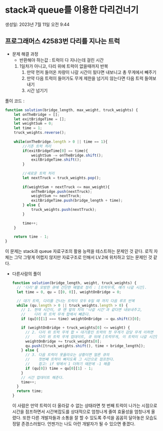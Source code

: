 # stack과 queue를 이용한 다리건너기

생성일: 2023년 7월 11일 오전 9:44

## 프로그래머스 42583번 **다리를 지나는 트럭**

- 문제 해결 과정
    - 반환해야 하는값 : 트럭이 다 지나는데 걸린 시간
    1. 1일차가 아니고, 다리 위에 트럭이 없을때까지 반복
        1. 만약 먼저 들어온 차량이 나갈 시간이 됬다면 내보니고 총 무게에서 빼주기
        2. 만약 다음 트럭이 들어가도 무게 제한을 넘기지 않는다면 다음 트럭 들여보내기
        3. 시간 넘기기

풀이 코드 :

```jsx
function solution(bridge_length, max_weight, truck_weights) {
    let onTheBridge = [];
    let exitBridgeTime = [];
    let weightSum = 0;
    let time = 1;
    truck_weights.reverse();
    
    while(onTheBridge.length > 0 || time == 1){
        //기존 트럭 처리
        if(exitBridgeTime[0] == time){
            weightSum -= onTheBridge.shift();
            exitBridgeTime.shift();
        }
        
        //새로운 트럭 처리
        let nextTruck = truck_weights.pop();
        
        if(weightSum + nextTruck <= max_weight){
            onTheBridge.push(nextTruck);
            weightSum += nextTruck;
            exitBridgeTime.push(bridge_length + time);
        } else {
            truck_weights.push(nextTruck);
        }
        
        time++;
    }
    
    return time - 1;
}
```

이 문제는 stack과 queue 자료구조의 활용 능력을 테스트하는 문제인 것 같다. 로직 자체는 그닥 그렇게 어렵지 않지만 자료구조로 인해서 LV.2에 위치하고 있는 문제인 것 같다.

- 다른사람의 풀이
    
    ```jsx
    function solution(bridge_length, weight, truck_weights) {
      // '다리'를 모방한 큐에 간단한 배열로 정리 : [트럭무게, 얘가 나갈 시간].
      let time = 0, qu = [[0, 0]], weightOnBridge = 0;
    
      // 대기 트럭, 다리를 건너는 트럭이 모두 0일 때 까지 다음 루프 반복
      while (qu.length > 0 || truck_weights.length > 0) {
        // 1. 현재 시간이, 큐 맨 앞의 차의 '나갈 시간'과 같다면 내보내주고,
        //    다리 위 트럭 무게 합에서 빼준다.
        if (qu[0][1] === time) weightOnBridge -= qu.shift()[0];
    
        if (weightOnBridge + truck_weights[0] <= weight) {
          // 2. 다리 위 트럭 무게 합 + 대기중인 트럭의 첫 무게가 감당 무게 이하면 
          //    다리 위 트럭 무게 업데이트, 큐 뒤에 [트럭무게, 이 트럭이 나갈 시간] 추가.
          weightOnBridge += truck_weights[0];
          qu.push([truck_weights.shift(), time + bridge_length]);
        } else {
          // 3. 다음 트럭이 못올라오는 상황이면 얼른 큐의
          //    첫번째 트럭이 빠지도록 그 시간으로 점프한다.
          //    참고: if 밖에서 1 더하기 때문에 -1 해줌
          if (qu[0]) time = qu[0][1] - 1;
        }
        // 시간 업데이트 해준다.
        time++;
      }
      return time;
    }
    ```
    
    이 사람은 만약 트럭이 더 올라갈 수 없는 상태라면 첫 번째 트럭이 나가는 시점으로 시간을 점프하면서 시간복잡도를 상대적으로 엄청나게 줄여 효율성을 엄청나게 올렸다. 또한 다른 개발자들과 소통을 잘 할 수 있도록 주석을 꼼꼼히 달아놓은 모습도 정말 존경스러웠다. 언젠가는 나도 아런 개발자가 될 수 있으면 좋겠다.